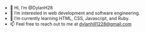 - 👋 Hi, I’m @DylanH28
- 👀 I’m interested in web development and software engineering.
- 🌱 I’m currently learning HTML, CSS, Javascript, and Ruby.
- 📫 Feel free to reach out to me at dylanhill1228@gmail.com

<!---
DylanH28/DylanH28 is a ✨ special ✨ repository because its `README.md` (this file) appears on your GitHub profile.
You can click the Preview link to take a look at your changes.
--->
